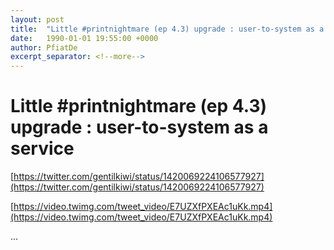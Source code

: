 ```yaml
---
layout: post
title:  "Little #printnightmare (ep 4.3) upgrade : user-to-system as a service"
date:   1990-01-01 19:55:00 +0000
author: PfiatDe
excerpt_separator: <!--more-->
---
```


# Little #printnightmare (ep 4.3) upgrade : user-to-system as a service

[https://twitter.com/gentilkiwi/status/1420069224106577927](https://twitter.com/gentilkiwi/status/1420069224106577927)

[https://video.twimg.com/tweet_video/E7UZXfPXEAc1uKk.mp4](https://video.twimg.com/tweet_video/E7UZXfPXEAc1uKk.mp4)

...
<!--more-->
